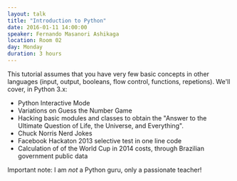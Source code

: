 ```yaml
---
layout: talk
title: "Introduction to Python"
date: 2016-01-11 14:00:00
speaker: Fernando Masanori Ashikaga
location: Room 02
day: Monday
duration: 3 hours
---
```


This tutorial assumes that you have very few basic concepts in other languages
(input, output, booleans, flow control, functions, repetions). We'll cover, in
Python 3.x:

* Python Interactive Mode
* Variations on Guess the Number Game
* Hacking basic modules and classes to obtain the "Answer to the Ultimate Question of Life, the Universe, and Everything".
* Chuck Norris Nerd Jokes
* Facebook Hackaton 2013 selective test in one line code
* Calculation of of the World Cup in 2014 costs, through Brazilian government
public data

Important note: I am *not* a Python guru, only a passionate teacher!
